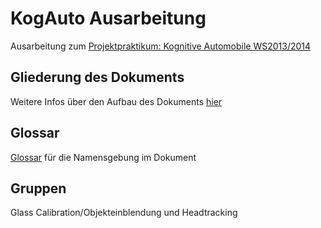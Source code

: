 KogAuto Ausarbeitung
====================
Ausarbeitung zum [Projektpraktikum: Kognitive Automobile WS2013/2014](http://www.fzi.de/en/studium-karriere-en/detail/job/projektpraktikum-kognitive-automobile-ws20132014/ "Projektpraktikum: Kognitive Automobile WS2013/2014")

Gliederung des Dokuments
-------
Weitere Infos über den Aufbau des Dokuments [hier](https://github.com/toebgen/KogAuto_Ausarbeitung/blob/master/structure.md "structure.md")

Glossar
-------
[Glossar](https://github.com/toebgen/KogAuto_Ausarbeitung/wiki/Glossar) für die Namensgebung im Dokument

Gruppen
-------
Glass Calibration/Objekteinblendung und Headtracking
